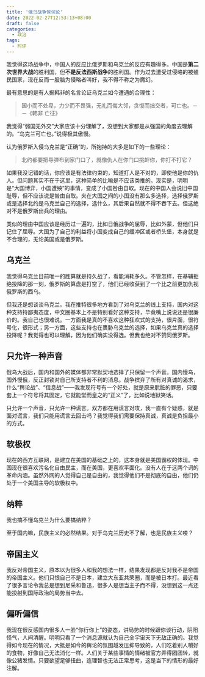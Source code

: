 ```yaml
---
title: '俄乌战争惊诧论'
date: 2022-02-27T12:53:13+08:00
draft: false
categories:
  - 政治
tags:
  - 时评
---
```


我觉得这场战争中，中国人的反应比俄罗斯和乌克兰的反应有趣得多。中国是**第二次世界大战**的胜利国，但**不是反法西斯战争**的胜利国。作为过去遭受过侵略的被殖民国家，现在反而一股脑为侵略者叫好，我不得不称之为魔幻。

最有意思的是有人据韩非的名言论证乌克兰如今遭遇的合理性：

> 国小而不处卑，力少而不畏强，无礼而侮大邻，贪愎而拙交者，可亡也。－－《韩非 亡征》

我觉得“弱国无外交”大家应该十分理解了，没想到大家都是从强国的角度去理解的。“乌克兰可亡也。”说得极其傲慢。

认为俄罗斯入侵乌克兰是“正确”的，所抱持的大多是如下的一些理论：

> 北约都要把导弹布到家门口了，就像仇人在你门口挑衅你，你打不打它？

如果我没记错的话，你应该是有法律约束的，知道打人是不对的，即使他是你的仇人。但问题其实不在于这里，这种简单的比喻是不应该类推的。现实是，明明是“大国博弈，小国遭殃”的事情，变成了小国咎由自取。现在的中国人会说旧中国耻辱，但不应该说是咎由自取。夹在大国之间的小国没有那么多选择，选择俄罗斯或是选择北约是乌克兰自己的选择，选什么，其后果自然就不得不吞下去。但这绝对不是俄罗斯出兵的理由。

类似的理由中国应该是经历过一遍的，比如日俄战争的屈辱，比如外蒙，但他们只记住了屈辱。大国为了自己的利益将小国变成自己的缓冲区或者桥头堡，本身就是不合理的，无论美国或是俄罗斯。

## 乌克兰

我觉得乌克兰目前唯一的胜算就是持久战了，看能消耗多久。不管怎样，在基辅拒绝投降的那一刻，俄罗斯的算盘是打空了，他们已经收获到了一个比之前更加仇视俄罗斯的西乌。

但我还是想谈谈乌克兰。我在推特很多地方看到了对乌克兰的线上支持，国内对这种支持持鄙夷态度，中文圈基本上不是特别看好这种支持，毕竟嘴上说说还是很廉价的。我自己也很难说。一方面我是真的不喜欢这种狂欢式的支持，很片面，很符号化，很形式；另一方面，这些支持也在裹胁乌克兰的选择，如果乌克兰真的选择投降呢？我觉得也可以理解，因为他们确实没得选。但我也绝对不赞同俄罗斯。

## 只允许一种声音

俄乌大战后，国内和国外的媒体都非常默契地选择了只保留一个声音。国内慢乌，国外慢俄，反正封锁对自己所支持者不利的消息。战争摈弃了所有对真诚的渴求，什么“舆论战”、“信息战”——我发现符号有一个好处，就是原来肮脏的罪恶，只要套上一个符号将其固定，它就能堂而皇之的“正义”了，比如说地狱笑话。

只允许一个声音，只允许一种谎言。双方都在用谎言对攻，我一直有个疑惑，就是面对谎言，我们只能用谎言去回击吗？我觉得我们需要保持真诚，真诚是负担最小的方式。

## 软极权

现在的西方互联网，是建立在美国的基础之上的，这本身就是美国霸权的体现。中国现在很喜欢污名化自由民主，而在美国，更喜欢平面化。没有人在于这两个词的革命内涵。虽然外网的人觉得自己是自由的，我觉得他们不是彻底的自由，他们仍处于一个美国主导的软极权中。

## 纳粹

我也搞不懂乌克兰为什么要搞纳粹？

至于国内嘛，民族主义的必然结果。对于乌克兰历史不了解，也是民族主义喽？

## 帝国主义

我反对帝国主义，原本以为很多人和我的想法一样，结果发现都是反对我不是帝国的帝国主义。他们只恨自己不是日本，建立大东亚共荣圈，而是被日本打。最近看了很多言论令我总是想到尼采和鲁迅，很多人是想当主子而不得，没想到这一点还能投射到国际政治的局势当中去。

## 偏听偏信

我现在很反感国内很多人一脸“你行你上”的姿态，讲局势的时候跟你谈行动，阴阳怪气，人间清醒。明明只看了一个消息源就认为自己全宇宙天下无敌正确的。我觉得如今现在的情况，大抵是如今的舆论的氛围越发压抑导致的，人们吃着别人嚼好的食物，好像自己无法消化一样。人们关于某些事情的情绪被官方弄得团团转，就像公猪发情。只要欲望足够扭曲，连理智也无法正常思考，这是当下的情形的最好注解。
